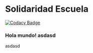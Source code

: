 # Solidaridad Escuela

[![Codacy Badge](https://api.codacy.com/project/badge/Grade/24eaf06f3b8d4133bed76acebd466796)](https://app.codacy.com/gh/2021-2-PROYCVDS-GRUPO-1/solidaridad-escuela?utm_source=github.com&utm_medium=referral&utm_content=2021-2-PROYCVDS-GRUPO-1/solidaridad-escuela&utm_campaign=Badge_Grade_Settings)

### Hola mundo! asdasd

asdasd
